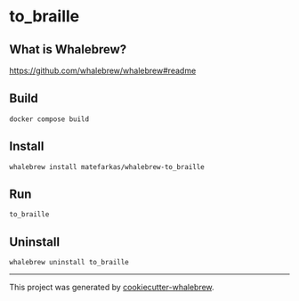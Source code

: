 # to_braille

## What is Whalebrew?

https://github.com/whalebrew/whalebrew#readme

## Build

```shell
docker compose build
```

## Install

```shell
whalebrew install matefarkas/whalebrew-to_braille
```

## Run

```shell
to_braille
```

## Uninstall

```shell
whalebrew uninstall to_braille
```

---

This project was generated by [cookiecutter-whalebrew](https://github.com/farkasmate/cookiecutter-whalebrew).
